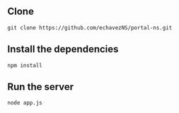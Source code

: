 ## Clone
`git clone https://github.com/echavezNS/portal-ns.git`

## Install the dependencies
`npm install`

## Run the server
`node app.js`
